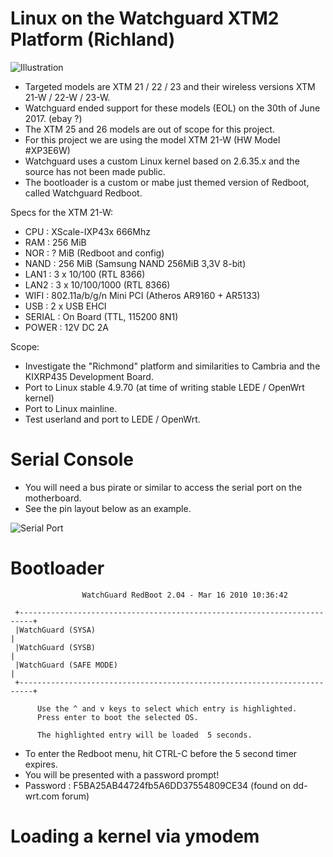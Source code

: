 # Linux on the Watchguard XTM2 Platform (Richland)

![Illustration](https://github.com/greguu/linux_kernel_xtm2_richland/blob/master/_files/XTM-2-rearview.jpg)

- Targeted models are XTM 21 / 22 / 23 and their wireless versions XTM 21-W / 22-W / 23-W.
- Watchguard ended support for these models (EOL) on the 30th of June 2017. (ebay ?)
- The XTM 25 and 26 models are out of scope for this project.
- For this project we are using the model XTM 21-W (HW Model #XP3E6W)
- Watchguard uses a custom Linux kernel based on 2.6.35.x and the source has not been made public.
- The bootloader is a custom or mabe just themed version of Redboot, called Watchguard Redboot.

Specs for the XTM 21-W:

- CPU    : XScale-IXP43x 666Mhz
- RAM    : 256 MiB
- NOR    : ? MiB (Redboot and config)
- NAND   : 256 MiB (Samsung NAND 256MiB 3,3V 8-bit)
- LAN1   : 3 x 10/100 (RTL 8366)
- LAN2   : 3 x 10/100/1000 (RTL 8366)
- WIFI   : 802.11a/b/g/n Mini PCI (Atheros AR9160 + AR5133)
- USB    : 2 x USB EHCI
- SERIAL : On Board (TTL, 115200 8N1)
- POWER  : 12V DC 2A

Scope:

- Investigate the "Richmond" platform and similarities to Cambria and the KIXRP435 Development Board.
- Port to Linux stable 4.9.70 (at time of writing stable LEDE / OpenWrt kernel)
- Port to Linux mainline.
- Test userland and port to LEDE / OpenWrt.


# Serial Console

- You will need a bus pirate or similar to access the serial port on the motherboard. 
- See the pin layout below as an example.

![Serial Port](https://github.com/greguu/linux_kernel_xtm2_richland/blob/master/_files/board_pin.png)


# Bootloader
```
                WatchGuard RedBoot 2.04 - Mar 16 2010 10:36:42

 +-------------------------------------------------------------------------+
 |WatchGuard (SYSA)                                                        |
 |WatchGuard (SYSB)                                                        |
 |WatchGuard (SAFE MODE)                                                   |
 +-------------------------------------------------------------------------+

      Use the ^ and v keys to select which entry is highlighted.
      Press enter to boot the selected OS.

      The highlighted entry will be loaded  5 seconds.
```
- To enter the Redboot menu, hit CTRL-C before the 5 second timer expires.
- You will be presented with a password prompt!
- Password : F5BA25AB44724fb5A6DD37554809CE34 (found on dd-wrt.com forum)

# Loading a kernel via ymodem





